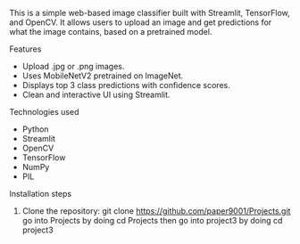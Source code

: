 
This is a simple web-based image classifier built with Streamlit, TensorFlow, and OpenCV. 
It allows users to upload an image and get predictions for what the image contains, based on a pretrained model.


Features
- Upload .jpg or .png images.
- Uses MobileNetV2 pretrained on ImageNet.
- Displays top 3 class predictions with confidence scores.
- Clean and interactive UI using Streamlit.

Technologies used
- Python
- Streamlit
- OpenCV
- TensorFlow
- NumPy
- PIL

Installation steps
1. Clone the repository:
   git clone https://github.com/paper9001/Projects.git
   go into Projects by doing cd Projects
   then go into project3 by doing cd project3
